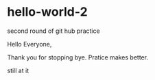 # hello-world-2
second round of git hub practice

Hello Everyone,

Thank you for stopping bye.  Pratice makes better.

still at it 
